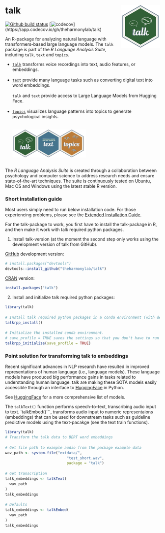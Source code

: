 
<!-- README.md is generated from README.Rmd. Please edit that file -->
<!-- -->

# talk <a href="https://r-talk.org"><img src="man/figures/logo.png" align="right" height="138" alt="talk website" /></a>

<!-- badges: start -->

[![Github build
status](https://github.com/theharmonylab/talk/workflows/R-CMD-check/badge.svg)](https://github.com/theharmonylab/talk/actions)
[![codecov](https://codecov.io/gh/theharmonylab/talk/branch/main/graph/badge.svg?)](https://app.codecov.io/gh/theharmonylab/talk)

<!--
[![CRAN Status](https://www.r-pkg.org/badges/version/talk)](https://CRAN.R-project.org/package=talk)
&#10;[![Lifecycle: maturing](https://img.shields.io/badge/lifecycle-maturing-blue.svg)](https://lifecycle.r-lib.org/articles/stages.html#maturing-1)
&#10;[![CRAN Downloads](https://cranlogs.r-pkg.org/badges/grand-total/talk)](https://CRAN.R-project.org/package=talk)
&#10;-->
<!-- badges: end -->

An R-package for analyzing natural language with transformers-based
large language models. The `talk` package is part of the *R Language
Analysis Suite*, including `talk`, `text` and `topics`.

- [`talk`](https://www.r-talk.org/) transforms voice recordings into
  text, audio features, or embeddings.<br> <br>
- [`text`](https://www.r-text.org/) provide many language tasks such as
  converting digital text into word embeddings.<br> <br> `talk` and
  `text` provide access to Large Language Models from Hugging Face.<br>
  <br>
- [`topics`](https://www.r-topics.org/) visualizes language patterns
  into topics to generate psychological insights.<br> <br> <br>
  <img src="man/figures/talk_text_topics1.svg" style="width:50.0%" />

<br> The *R Language Analysis Suite* is created through a collaboration
between psychology and computer science to address research needs and
ensure state-of-the-art techniques. The suite is continuously tested on
Ubuntu, Mac OS and Windows using the latest stable R version.

### Short installation guide

Most users simply need to run below installation code. For those
experiencing problems, please see the [Extended Installation
Guide](https://www.r-talk.org/articles/huggingface_in_r_extended_installation_guide.html).

For the talk-package to work, you first have to install the talk-package
in R, and then make it work with talk required python packages.

1.  Install talk-version (at the moment the second step only works using
    the development version of talk from GitHub).

[GitHub](https://github.com/) development version:

``` r
# install.packages("devtools")
devtools::install_github("theharmonylab/talk")
```

[CRAN](https://CRAN.R-project.org/package=talk) version:

``` r
install.packages("talk")
```

2.  Install and initialize talk required python packages:

``` r
library(talk)

# Install talk required python packages in a conda environment (with defaults).
talkrpp_install()

# Initialize the installed conda environment.
# save_profile = TRUE saves the settings so that you don't have to run talkrpp_initialize() after restarting R. 
talkrpp_initialize(save_profile = TRUE)
```

### Point solution for transforming talk to embeddings

Recent significant advances in NLP research have resulted in improved
representations of human language (i.e., language models). These
language models have produced big performance gains in tasks related to
understanding human language. talk are making these SOTA models easily
accessible through an interface to
[HuggingFace](https://huggingface.co/docs/transformers/index) in Python.

See [HuggingFace](https://huggingface.co/models/) for a more
comprehensive list of models.

The `talkText()` function performs speech-to-text, transcribing audio
input to text. \`talkEmbed()\`\`\`, transforms audio input to numeric
representaions (embeddings) that can be used for downstream tasks such
as guideline predictive models using the text-pacakge (see the text
train functions).

``` r
library(talk)
# Transform the talk data to BERT word embeddings

# Get file path to example audio from the package example data
wav_path <- system.file("extdata/",
                            "test_short.wav",
                            package = "talk")

# Get transcription 
talk_embeddings <- talkText(
  wav_path
)
talk_embeddings

# Defaults
talk_embeddings <- talkEmbed(
  wav_path
)
talk_embeddings
```
